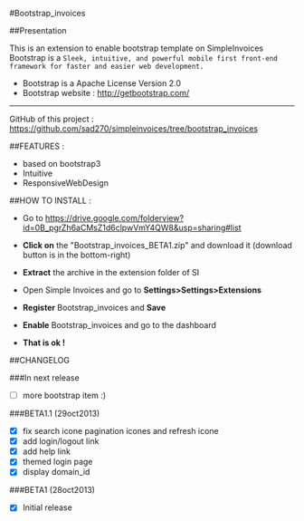 #Bootstrap_invoices

##Presentation

This is an extension to enable bootstrap template on SimpleInvoices
Bootstrap is a `Sleek, intuitive, and powerful mobile first front-end framework for faster and easier web development.`

* Bootstrap is a Apache License Version 2.0
* Bootstrap website : http://getbootstrap.com/

----------------------------------------------------------
GitHub of this project : https://github.com/sad270/simpleinvoices/tree/bootstrap_invoices

##FEATURES :
* based on bootstrap3  
* Intuitive
* ResponsiveWebDesign  

##HOW TO INSTALL :

* Go to https://drive.google.com/folderview?id=0B_pgrZh6aCMsZ1d6clpwVmY4QW8&usp=sharing#list

* **Click on** the "Bootstrap_invoices_BETA1.zip" and download it (download button is in the bottom-right)

* **Extract** the archive in the extension folder of SI

* Open Simple Invoices and go to **Settings>Settings>Extensions**

* **Register** Bootstrap_invoices and **Save**

* **Enable** Bootstrap_invoices and go to the dashboard 

* **That is ok !**


##CHANGELOG

###In next release
- [ ] more bootstrap item :)

###BETA1.1 (29oct2013)
- [x] fix search icone pagination icones and refresh icone
- [x] add login/logout link
- [x] add help link
- [x] themed login page
- [x] display domain_id

###BETA1 (28oct2013)
- [x] Initial release
